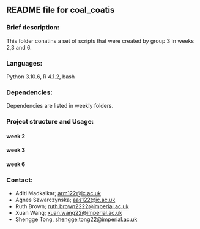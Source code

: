## README file for coal_coatis

### Brief description: 
This folder conatins a set of scripts that were created by group 3 in weeks 2,3 and 6.

### Languages: 
Python 3.10.6, R 4.1.2, bash

### Dependencies: 
Dependencies are listed in weekly folders.

### Project structure and Usage: 

#### week 2

#### week 3

#### week 6

### Contact: 
+ Aditi Madkaikar; arm122@ic.ac.uk
+ Agnes Szwarczynska; aas122@ic.ac.uk
+ Ruth Brown; ruth.brown2222@imperial.ac.uk
+ Xuan Wang; xuan.wang22@imperial.ac.uk
+ Shengge Tong, shengge.tong22@imperial.ac.uk
